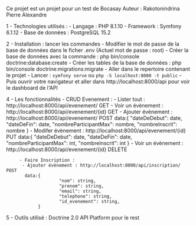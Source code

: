 Ce projet est un projet pour un test de Bocasay
Auteur : Rakotonindrina Pierre Alexandre

1 - Technologies utilisés : 
        - Langage : PHP 8.1.10
        - Framework : Symfony 6.1.12
        - Base de données : PostgreSQL 15.2

2 - Installation : lancer les commandes
        - Modifier le mot de passe de la base de données dans le ficher .env (Actuel mot de passe : root)
        - Créer la base de données avec la commande : php bin/console doctrine:database:create
        - Créer les tables de la base de données : php bin/console doctrine:migrations:migrate
        - Aller dans le repertoire contenant le projet
        - Lancer : `symfony serve` ou `php -S localhost:8000 -t public`
        - Puis ouvrir votre navigateur et aller dans http://localhost:8000/api pour voir le dashboard de l'API

4 - Les fonctionnalités
        - CRUD Evenement :
         - Lister tout : http://localhost:8000/api/evenement/ GET
         - Voir un évènement : http://localhost:8000/api/evenement/{id} GET
         - Ajouter évènement : http://localhost:8000/api/evenement/ POST 
           data:{
                        "dateDeDebut": date,
                        "dateDeFin": date,
                        "nombreParticipantMax": nombre,
                        "nombreInscrit": nombre
                }
         - Modifer évènement : http://localhost:8000/api/evenement/{id} PUT 
           data:{
                        "dateDeDebut": date,
                        "dateDeFin": date,
                        "nombreParticipantMax": int,
                        "nombreInscrit": int
                }
         - Voir un évènement : http://localhost:8000/api/evenement/{id} DELETE

         - Faire Inscription :
          - Ajouter évènement : http://localhost:8000/api/inscription/ POST 
           data:{
                        "nom": string,
                        "prenom": string,
                        "email": string,
                        "telephone": string,
                        "id_evenement": string,
                }

5 - Outils utilisé : 
        Doctrine 2.0
        API Platform pour le rest
